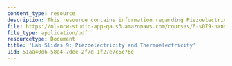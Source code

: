 ```yaml
---
content_type: resource
description: This resource contains information regarding Piezoelectricity and Thermoelectricity.
file: https://ol-ocw-studio-app-qa.s3.amazonaws.com/courses/6-s079-nanomaker-spring-2013/51aa40d658e47dee2f7d1f27e7c5c76e_MIT6_S079S13_lab_slides09.pdf
file_type: application/pdf
resourcetype: Document
title: 'Lab Slides 9: Piezoelectricity and Thermoelectricity'
uid: 51aa40d6-58e4-7dee-2f7d-1f27e7c5c76e
---
```

